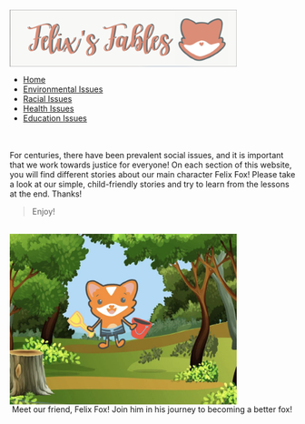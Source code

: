 
<html>
    <head>
        <title>My Great Game</title>
    <link rel="stylesheet" href="css/style.css">
    </head>
    <body style="margin:20px;"> 
    <div>
        <img src="foxlogo.png" width = "400" height = "100" align="center">
        </div>
      <link rel="stylesheet" href="https://stackpath.bootstrapcdn.com/bootstrap/4.5.0/css/bootstrap.min.css" integrity="sha384-9aIt2nRpC12Uk9gS9baDl411NQApFmC26EwAOH8WgZl5MYYxFfc+NcPb1dKGj7Sk" crossorigin="anonymous">

<div>
    <nav class="navbar navbar-light" style="background-color: #5c6d70;">
  <!-- Navbar content -->
</nav>
    <ul class="nav nav-pills">
  <li class="nav-item">
    <a class="nav-link" href="/home.html">Home</a>
      
  </li>
     <li class="nav-item">
    <a class="nav-link" href="/envir1.html">Environmental Issues</a>
    
  </li>
  <li class="nav-item">
    <a class="nav-link" href="/racial.html">Racial Issues</a>
  </li>
  <li class="nav-item">
    <a class="nav-link" href="/health.html">Health Issues</a>
  </li>
  <li class="nav-item">
    <a class="nav-link" href="/edu.html">Education Issues</a>
  </li>
</ul> 
    
</div>

<br>
<br>
<div class="alert alert-success" role="alert">
  For centuries, there have been prevalent social issues, and it is important that we work towards justice for everyone! On each section of this website, you will find different stories about our main character Felix Fox! Please take a look at our simple, child-friendly stories and try to learn from the lessons at the end. Thanks!
</div>  
  <blockquote class="blockquote text-center"> Enjoy! </blockquote>

<br>
<img src="bucketfox.png" width = "400" height = "300" align = "center">
<br>
<div>
 Meet our friend, Felix Fox! Join him in his journey to becoming a better fox! 
</div>


   </body>
</html>


